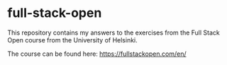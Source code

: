 # full-stack-open

This repository contains my answers to the exercises from the Full Stack Open course from the University of Helsinki.

The course can be found here: https://fullstackopen.com/en/
